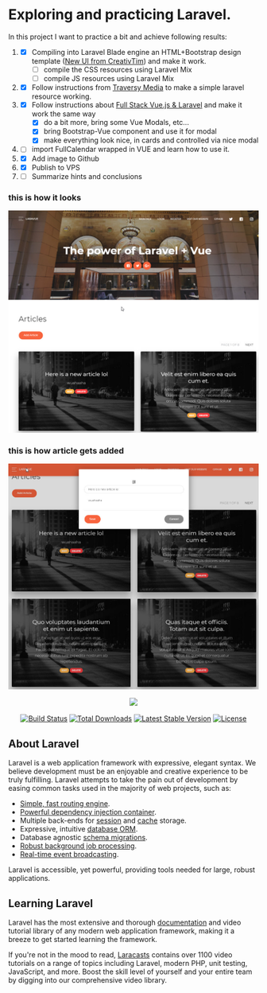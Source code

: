 # Exploring and practicing Laravel.
In this project I want to practice a bit and achieve following results:  
1. - [x] Compiling into Laravel Blade engine an HTML+Bootstrap design template ([New UI from CreativTim](http://demos.creative-tim.com/now-ui-kit/index.html)) and make it work.
        - [ ] compile the CSS resources using Laravel Mix
        - [ ] compile JS resources using Laravel Mix 
2. - [x] Follow instructions from [Traversy Media](https://youtu.be/4pc6cgisbKE) to make a simple laravel resource working.
3. - [x] Follow instructions about [Full Stack Vue.js & Laravel](https://youtu.be/DJ6PD_jBtU0) and make it work the same way 
        - [x] do a bit more, bring some Vue Modals, etc...
        - [x] bring Bootstrap-Vue component and use it for modal
        - [x] make everything look nice, in cards and controlled via nice modal
4. - [ ] import FullCalendar wrapped in VUE and learn how to use it.
5. - [x] Add image to Github
6. - [x] Publish to VPS
7. - [ ] Summarize hints and conclusions

### this is how it looks 
![alt text](https://github.com/LuckyGiga/Laravue/blob/master/scr1.jpg)
### this is how article gets added
![alt text](https://github.com/LuckyGiga/Laravue/blob/master/scr2.jpg)


<p align="center"><img src="https://laravel.com/assets/img/components/logo-laravel.svg"></p>

<p align="center">
<a href="https://travis-ci.org/laravel/framework"><img src="https://travis-ci.org/laravel/framework.svg" alt="Build Status"></a>
<a href="https://packagist.org/packages/laravel/framework"><img src="https://poser.pugx.org/laravel/framework/d/total.svg" alt="Total Downloads"></a>
<a href="https://packagist.org/packages/laravel/framework"><img src="https://poser.pugx.org/laravel/framework/v/stable.svg" alt="Latest Stable Version"></a>
<a href="https://packagist.org/packages/laravel/framework"><img src="https://poser.pugx.org/laravel/framework/license.svg" alt="License"></a>
</p>

## About Laravel

Laravel is a web application framework with expressive, elegant syntax. We believe development must be an enjoyable and creative experience to be truly fulfilling. Laravel attempts to take the pain out of development by easing common tasks used in the majority of web projects, such as:

- [Simple, fast routing engine](https://laravel.com/docs/routing).
- [Powerful dependency injection container](https://laravel.com/docs/container).
- Multiple back-ends for [session](https://laravel.com/docs/session) and [cache](https://laravel.com/docs/cache) storage.
- Expressive, intuitive [database ORM](https://laravel.com/docs/eloquent).
- Database agnostic [schema migrations](https://laravel.com/docs/migrations).
- [Robust background job processing](https://laravel.com/docs/queues).
- [Real-time event broadcasting](https://laravel.com/docs/broadcasting).

Laravel is accessible, yet powerful, providing tools needed for large, robust applications.

## Learning Laravel

Laravel has the most extensive and thorough [documentation](https://laravel.com/docs) and video tutorial library of any modern web application framework, making it a breeze to get started learning the framework.

If you're not in the mood to read, [Laracasts](https://laracasts.com) contains over 1100 video tutorials on a range of topics including Laravel, modern PHP, unit testing, JavaScript, and more. Boost the skill level of yourself and your entire team by digging into our comprehensive video library.


